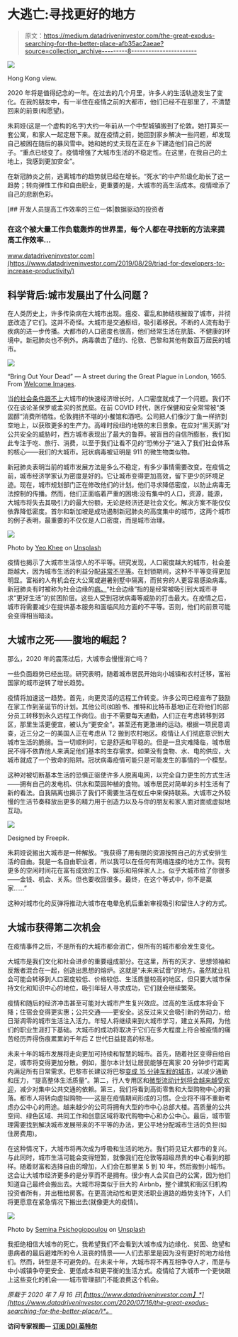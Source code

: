 # 大逃亡:寻找更好的地方

> 原文：<https://medium.datadriveninvestor.com/the-great-exodus-searching-for-the-better-place-afb35ac2aeae?source=collection_archive---------8----------------------->

![](img/24dbf2f525d1e1e63b4b02f2bce41d87.png)

Hong Kong view.

2020 年将是值得纪念的一年。在过去的几个月里，许多人的生活轨迹发生了变化。在我的朋友中，有一半住在疫情之前的大都市，他们已经不在那里了，不清楚回来的前景(和愿望)。

朱莉娅(这是一个虚构的名字)大约一年前从一个中型城镇搬到了伦敦。她打算买一套公寓，和家人一起定居下来。就在疫情之前，她回到家乡解决一些问题，却发现自己被困在随后的暴风雪中。她和她的丈夫现在正在乡下建造他们自己的房子。“重点已经变了。疫情增强了大城市生活的不稳定性。在这里，在我自己的土地上，我感到更加安全”。

在新冠肺炎之前，逃离城市的趋势就已经在增长。“死水”的中产阶级化助长了这一趋势；转向弹性工作和自由职业，更重要的是，大城市的高生活成本。疫情增添了自己的悲剧色彩。

[](https://www.datadriveninvestor.com/2019/08/29/triad-for-developers-to-increase-productivity/) [## 开发人员提高工作效率的三位一体|数据驱动的投资者

### 在这个被大量工作负载轰炸的世界里，每个人都在寻找新的方法来提高工作效率…

www.datadriveninvestor.com](https://www.datadriveninvestor.com/2019/08/29/triad-for-developers-to-increase-productivity/) 

## 科学背后:城市发展出了什么问题？

在人类历史上，许多传染病在大城市出现。瘟疫、霍乱和肺结核摧毁了城市，并彻底改造了它们。这并不奇怪。大城市是交通枢纽，吸引着移民。不断的人流有助于疾病的进一步传播。大都市的人口密度也很高，他们经常生活在肮脏、不健康的环境中。新冠肺炎也不例外。病毒袭击了纽约、伦敦、巴黎和其他有数百万居民的城市。

![](img/8fa03439fe3f101ef79d1392ddf68be9.png)

“Bring Out Your Dead” — A street during the Great Plague in London, 1665\. From [Welcome Images](https://wellcomeimages.org/indexplus/obf_images/ed/fd/076a57976db7b04c878c460c3cf1.jpg).

当[的社会条件跟不上](https://www.youtube.com/watch?v=F_cky_2kRRM)大城市的快速经济增长时，人口密度就成了一个问题。我们不仅在谈论圣保罗或孟买的贫民窟。在前 COVID 时代，医疗保健和安全常常被“类固醇”消费所牺牲。伦敦拥挤不堪的小餐馆和酒吧。公司把人们像沙丁鱼一样挤到空地上，以获取更多的生产力。高峰时段纽约地铁的末日景象。在应对“黑天鹅”对公共安全的威胁时，西方城市表现出了最大的鲁莽。被盲目的自信所膨胀，我们如此专注于吃、旅行、消费，以至于我们让看不见的“恐怖分子”进入了我们社会体系的核心——我们的大城市。冠状病毒被证明是 911 的微生物类似物。

新冠肺炎表明当前的城市发展方法是多么不稳定，有多少事情需要改变。在疫情之前，城市经济学家认为密度是好的。它让城市变得更加高效，留下更少的环境足迹。现在，城市规划部门正在修改他们的计划。他们寻求降低密度，以防止病毒无法控制的传播。然而，他们正面临着严重的困境:没有集中的人口，资源，能源，大城市将失去其吸引力的最大份额，无论是经济还是社会文化。解决方案不能仅仅依靠降低密度。首尔和新加坡是成功遏制新冠肺炎的高度集中的城市，这两个城市的例子表明，最重要的不仅仅是人口密度，而是城市治理。

![](img/cf365ab90d574c2181c8fb1e5abe6c37.png)

Photo by [Yeo Khee](https://unsplash.com/@yokeboy?utm_source=medium&utm_medium=referral) on [Unsplash](https://unsplash.com?utm_source=medium&utm_medium=referral)

疫情也揭示了大城市生活惊人的不平等。研究发现，人口密度越大的城市，社会差距越大，因为城市生活的利益分配[非常不平等](https://www.smartcitylab.com/blog/inclusive-sharing/the-cost-of-high-density/)。在封锁期间，这种不平等变得更加明显。富裕的人有机会在大公寓或避暑别墅中隔离，而贫穷的人更容易感染病毒。新冠肺炎有时被称为社会边缘的[病。](https://www.youtube.com/watch?v=F_cky_2kRRM)“社会边缘”指的是经常被吸引到大城市寻求“更好生活”的贫困阶层。这些人受到冠状病毒等威胁的打击最大。在疫情之后，城市将需要减少在提供基本服务和面临风险方面的不平等。否则，他们的前景可能会变得相当暗淡。

## **大城市之死——腹地的崛起？**

那么，2020 年的震荡过后，大城市会慢慢消亡吗？

一些负面趋势已经出现。研究表明，随着城市居民开始向小城镇和农村迁移，富裕国家的城市逆转了增长趋势。

疫情将加速这一趋势。首先，向更灵活的远程工作转变。许多公司已经宣布了鼓励在家工作到圣诞节的计划。其他公司(如脸书、推特和比特币基地)正在将他们的部分员工转移到永久远程工作岗位。由于不需要每天通勤，人们正在考虑转移到郊区，那里生活更便宜，被认为“更安全”。甚至还有更激进的运动。根据一项民意调查，近三分之一的美国人正在考虑从 T2 搬到农村地区。疫情让人们彻底意识到大城市生活的脆弱。当一切顺利时，它是舒适和平稳的。但是一旦灾难降临，城市居民不得不依靠他人来满足他们基本的生存需求。如果没有食物、水、电的供应，大城市就成了一个致命的陷阱。冠状病毒疫情可能只是可能发生的事情的一个模型。

这种对被切断基本生活的恐惧正驱使许多人脱离电网，以完全自力更生的方式生活——拥有自己的发电机、供水和菜园种植的食物。城市居民对简单的乡村生活有了新的看法。自我隔离也揭示了我们不需要生活在蚁丘中来保持联系。大城市之外较慢的生活节奏释放出更多的精力用于创造力以及与你的朋友和家人面对面或虚拟地互动。

![](img/afb126a95f8f6aa7b707291c2335b22a.png)

Designed by Freepik.

朱莉娅说搬出大城市是一种解放。“我获得了用有限的资源按照自己的方式安排生活的自由。我是一名自由职业者，所以我可以在任何有网络连接的地方工作。我有更多的空闲时间花在富有成效的工作、娱乐和陪伴家人上。似乎大城市给了你很多——金钱、机会、关系。但也要收回很多。最终，在这个等式中，你不是赢家……”

这种对城市化的反弹将推动大城市在电晕危机后重新审视吸引和留住人才的方式。

## **大城市获得第二次机会**

在疫情事件之后，不是所有的大城市都会消亡，但所有的城市都会发生变化。

大城市是我们文化和社会进步的重要组成部分。在这里，所有的天才、思想领袖和反叛者混合在一起，创造出思想的熔炉。这就是“未来来试音”的地方。虽然就业机会可能会转移到人口密度较低、价格较低、生活质量较高的地区，但只要大城市保持文化和知识中心的地位，吸引年轻人寻求成功，它们就会继续繁荣。

疫情和随后的经济冲击甚至可能对大城市产生复兴效应。过高的生活成本将会下降；住宿会变得更实惠；公共交通——更安全。这反过来又会吸引新的劳动力，给日渐凋零的城市生活注入活力。年轻人将继续来到大城市学习，建立关系网，为他们的职业生涯打下基础。大城市的成功将取决于它们在多大程度上符合被疫情的痛苦经历弄得伤痕累累的千年后 Z 世代日益提高的标准。

未来十年的城市发展将走向更加可持续和智慧的城市。首先，随着社区变得自给自足，城市将变得更加分散。例如，墨尔本计划让居民能够在离家 20 分钟步行距离内满足所有日常需求。巴黎市长建议将巴黎[变成 15 分钟车程的城市](https://www.theguardian.com/world/2020/feb/07/paris-mayor-unveils-15-minute-city-plan-in-re-election-campaign)，以减少通勤和压力，“提高整体生活质量”。第二，行人专用区和[微型流动计划将会越来越受欢迎](https://www.bcg.com/en-gb/publications/2020/how-covid-19-will-shape-urban-mobility.aspx)，减少对集中公共交通的依赖。第三，我们将看到高街零售和大型购物中心的衰落。都市人将转向虚拟购物——这是在疫情期间形成的习惯。企业将不得不重新考虑办公中心的用途。越来越少的公司将拥有大型的市中心总部大楼。高质量的公共空间、绿色区域、共同工作和创意区域将取代购物中心和办公中心。最后，城市管理需要找到解决城市发展带来的不平等的办法，更公平地分配城市生活的负担(如住房费用)。

在这种情况下，大城市将再次成为呼吸和生活的地方。我们将见证大都市的复兴。与此同时，城市生活可能会变得短暂，就像我们在伦敦等超级昂贵的中心看到的那样。随着财富和选择自由的增加，人们会在那里呆 5 到 10 年，然后搬到小城市。这会让大城市经济更多的是分享而不是拥有。很少有人会买自己的公寓，因为他们知道自己最终会搬出去。大城市将类似于巨大的 Airbnb，整个建筑和街区归机构投资者所有，并出租给房客。在更高流动性和更灵活职业道路的趋势支持下，人们将更愿意在紧急情况下搬出去(就像更大的疫情)。

![](img/9add091ffbfcdf1b1b22dec9dfcf8ccf.png)

Photo by [Semina Psichogiopoulou](https://unsplash.com/@seminapsichogiopoulou?utm_source=medium&utm_medium=referral) on [Unsplash](https://unsplash.com?utm_source=medium&utm_medium=referral)

我拒绝相信大城市的死亡。我希望我们不会看到大城市成为边缘化、贫困、绝望和患病者的最后避难所的令人沮丧的情景——人们去那里是因为没有更好的地方给他们。然而，转型是不可避免的。在未来十年，大城市将不再互相争夺人才，而是与中小城镇争夺更安全、更低成本和更平衡的生活方式。疫情给了大城市一个更快跟上这些变化的机会——城市管理部门不能浪费这个机会。

*原载于 2020 年 7 月 16 日*[*【https://www.datadriveninvestor.com】*](https://www.datadriveninvestor.com/2020/07/16/the-great-exodus-searching-for-the-better-place/)*。*

**访问专家视图—** [**订阅 DDI 英特尔**](https://datadriveninvestor.com/ddi-intel)